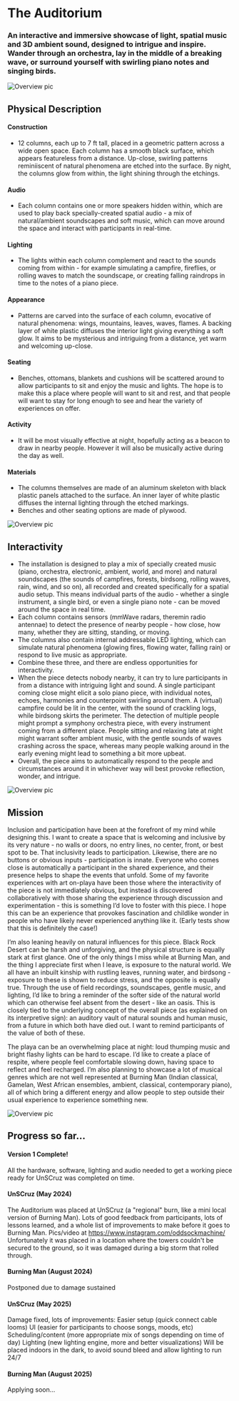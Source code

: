 # The Auditorium

### An interactive and immersive showcase of light, spatial music and 3D ambient sound, designed to intrigue and inspire. Wander through an orchestra, lay in the middle of a breaking wave, or surround yourself with swirling piano notes and singing birds.

![Overview pic](img1.jpg)

## Physical Description

#### Construction
- 12 columns, each up to 7 ft tall, placed in a geometric pattern across a wide open space. Each column has a smooth black surface, which appears featureless from a distance. Up-close, swirling patterns reminiiscent of natural phenomena are etched into the surface. By night, the columns glow from within, the light shining through the etchings.

#### Audio
- Each column contains one or more speakers hidden within, which are used to play back specially-created spatial audio - a mix of natural/ambient soundscapes and soft music, which can move around the space and interact with participants in real-time.

#### Lighting
- The lights within each column complement and react to the sounds coming from within - for example simulating a campfire, fireflies, or rolling waves to match the soundscape, or creating falling raindrops in time to the notes of a piano piece.

#### Appearance
- Patterns are carved into the surface of each column, evocative of natural phenomena: wings, mountains, leaves, waves, flames. A backing layer of white plastic diffuses the interior light giving everything a soft glow. It aims to be mysterious and intriguing from a distance, yet warm and welcoming up-close.

#### Seating
- Benches, ottomans, blankets and cushions will be scattered around to allow participants to sit and enjoy the music and lights. The hope is to make this a place where people will want to sit and rest, and that people will want to stay for long enough to see and hear the variety of experiences on offer.

#### Activity
- It will be most visually effective at night, hopefully acting as a beacon to draw in nearby people. However it will also be musically active during the day as well.

#### Materials
- The columns themselves are made of an aluminum skeleton with black plastic panels attached to the surface. An inner layer of white plastic diffuses the internal lighting through the etched markings.
- Benches and other seating options are made of plywood.

![Overview pic](closeup.jpg)

## Interactivity

- The installation is designed to play a mix of specially created music (piano, orchestra, electronic, ambient, world, and more) and natural soundscapes (the sounds of campfires, forests, birdsong, rolling waves, rain, wind, and so on), all recorded and created specifically for a spatial audio setup. This means individual parts of the audio - whether a single instrument, a single bird, or even a single piano note - can be moved around the space in real time.
- Each column contains sensors (mmWave radars, theremin radio antennae) to detect the presence of nearby people - how close, how many, whether they are sitting, standing, or moving.
- The columns also contain internal addressable LED lighting, which can simulate natural phenomena (glowing fires, flowing water, falling rain) or respond to live music as appropriate.
- Combine these three, and there are endless opportunities for interactivity.
- When the piece detects nobody nearby, it can try to lure participants in from a distance with intriguing light and sound. A single participant coming close might elicit a solo piano piece, with individual notes, echoes, harmonies and counterpoint swirling around them. A (virtual) campfire could be lit in the center, with the sound of crackling logs, while birdsong skirts the perimeter. The detection of multiple people might prompt a symphony orchestra piece, with every instrument coming from a different place. People sitting and relaxing late at night might warrant softer ambient music, with the gentle sounds of waves crashing across the space, whereas many people walking around in the early evening might lead to something a bit more upbeat.
- Overall, the piece aims to automatically respond to the people and circumstances around it in whichever way will best provoke reflection, wonder, and intrigue.

![Overview pic](mid.jpg)

## Mission
Inclusion and participation have been at the forefront of my mind while designing this. I want to create a space that is welcoming and inclusive by its very nature - no walls or doors, no entry lines, no center, front, or best spot to be. That inclusivity leads to participation. Likewise, there are no buttons or obvious inputs - participation is innate. Everyone who comes close is automatically a participant in the shared experience, and their presence helps to shape the events that unfold.
Some of my favorite experiences with art on-playa have been those where the interactivity of the piece is not immediately obvious, but instead is discovered collaboratively with those sharing the experience through discussion and experimentation - this is something I’d love to foster with this piece.
I hope this can be an experience that provokes fascination and childlike wonder in people who have likely never experienced anything like it. (Early tests show that this is definitely the case!)

I’m also leaning heavily on natural influences for this piece. Black Rock Desert can be harsh and unforgiving, and the physical structure is equally stark at first glance. One of the only things I miss while at Burning Man, and the thing I appreciate first when I leave, is exposure to the natural world. We all have an inbuilt kinship with rustling leaves, running water, and birdsong - exposure to these is shown to reduce stress, and the opposite is equally true. Through the use of field recordings, soundscapes, gentle music, and lighting, I’d like to bring a reminder of the softer side of the natural world which can otherwise feel absent from the desert - like an oasis. This is closely tied to the underlying concept of the overall piece (as explained on its interpretive sign): an auditory vault of natural sounds and human music, from a future in which both have died out. I want to remind participants of the value of both of these.

The playa can be an overwhelming place at night: loud thumping music and bright flashy lights can be hard to escape. I’d like to create a place of respite, where people feel comfortable slowing down, having space to reflect and feel recharged. I’m also planning to showcase a lot of musical genres which are not well represented at Burning Man (Indian classical, Gamelan, West African ensembles, ambient, classical, contemporary piano), all of which bring a different energy and allow people to step outside their usual experience to experience something new.

![Overview pic](distance.jpg)


## Progress so far...

#### Version 1 Complete!
All the hardware, software, lighting and audio needed to get a working piece ready for UnSCruz was completed on time.

#### UnSCruz (May 2024)
The Auditorium was placed at UnSCruz (a "regional" burn, like a mini local version of Burning Man).
Lots of good feedback from participants, lots of lessons learned, and a whole list of improvements to make before it goes to Burning Man. 
Pics/video at https://www.instagram.com/oddsockmachine/ 
Unfortunately it was placed in a location where the towers couldn't be secured to the ground, so it was damaged during a big storm that rolled through.

#### Burning Man (August 2024)
Postponed due to damage sustained

#### UnSCruz (May 2025)
Damage fixed, lots of improvements:
Easier setup (quick connect cable looms)
UI (easier for participants to choose songs, moods, etc)
Scheduling/content (more appropriate mix of songs depending on time of day)
Lighting (new lighting engine, more and better visualizations)
Will be placed indoors in the dark, to avoid sound bleed and allow lighting to run 24/7

#### Burning Man (August 2025)
Applying soon...
